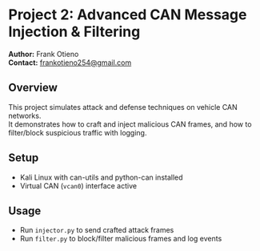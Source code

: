 # Project 2: Advanced CAN Message Injection & Filtering

**Author:** Frank Otieno  
**Contact:** frankotieno254@gmail.com  

## Overview
This project simulates attack and defense techniques on vehicle CAN networks.  
It demonstrates how to craft and inject malicious CAN frames, and how to filter/block suspicious traffic with logging.

## Setup
- Kali Linux with can-utils and python-can installed  
- Virtual CAN (`vcan0`) interface active

## Usage
- Run `injector.py` to send crafted attack frames  
- Run `filter.py` to block/filter malicious frames and log events


